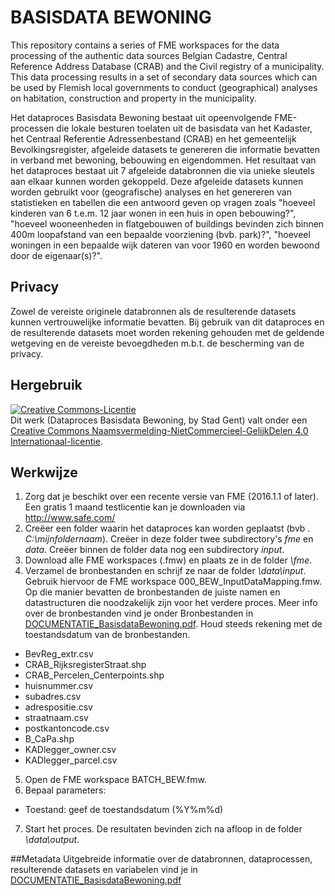 # BASISDATA BEWONING
This repository contains a series of FME workspaces for the data processing of the authentic data sources Belgian Cadastre, Central Reference Address Database (CRAB) and the Civil registry of a municipality. This data processing results in a set of secondary data sources which can be used by Flemish local governments to conduct (geographical) analyses on habitation, construction and property in the municipality. 

Het dataproces Basisdata Bewoning bestaat uit opeenvolgende FME-processen die lokale besturen toelaten uit de basisdata van het Kadaster, het Centraal Referentie Adressenbestand (CRAB) en het gemeentelijk Bevolkingsregister, afgeleide datasets te genereren die informatie bevatten in verband met bewoning, bebouwing en eigendommen.  Het resultaat van het dataproces bestaat uit 7 afgeleide databronnen die via unieke sleutels aan elkaar kunnen worden gekoppeld.  Deze afgeleide datasets kunnen worden gebruikt voor (geografische) analyses en het genereren van statistieken en tabellen die een antwoord geven op vragen zoals "hoeveel kinderen van 6 t.e.m. 12 jaar wonen in een huis in open bebouwing?", "hoeveel wooneenheden in flatgebouwen of buildings bevinden zich binnen 400m loopafstand van een bepaalde voorziening (bvb. park)?", "hoeveel woningen in een bepaalde wijk dateren van voor 1960 en worden bewoond door de eigenaar(s)?". 

## Privacy
Zowel de vereiste originele databronnen als de resulterende datasets kunnen vertrouwelijke informatie bevatten. Bij gebruik van dit dataproces en de resulterende datasets moet worden rekening gehouden met de geldende wetgeving en de vereiste bevoegdheden m.b.t. de bescherming van de privacy.

## Hergebruik
<p xmlns:dct="http://purl.org/dc/terms/">
<a rel="license" href="http://creativecommons.org/licenses/by-nc-sa/4.0/">
<img alt="Creative Commons-Licentie" style="border-width:0" src="https://i.creativecommons.org/l/by-nc-sa/4.0/88x31.png" /></a>
<br />
Dit werk (<span property="dct:title">Dataproces Basisdata Bewoning</span>, by <span resource="[_:creator]" rel="dct:creator"><span property="dct:title">Stad Gent</span></span>) valt onder een <a rel="license" href="http://creativecommons.org/licenses/by-nc-sa/4.0/">Creative Commons Naamsvermelding-NietCommercieel-GelijkDelen 4.0 Internationaal-licentie</a>.
</p>

## Werkwijze
1.	Zorg dat je beschikt over een recente versie van FME (2016.1.1 of later). Een gratis 1 maand testlicentie kan je downloaden via <http://www.safe.com/>
2.	Cre&euml;er een folder waarin het dataproces kan worden geplaatst (bvb . *C:\mijnfoldernaam*). Cre&euml;er in deze folder twee subdirectory&apos;s *fme* en *data*. Cre&euml;er binnen de folder data nog een subdirectory *input*. 
3.	Download alle FME workspaces (.fmw) en plaats ze in de folder *\fme*. 
4.	Verzamel de bronbestanden en schrijf ze naar de folder *\data\input*. Gebruik hiervoor de FME workspace 000_BEW_InputDataMapping.fmw. Op die manier bevatten de bronbestanden de juiste namen en datastructuren die noodzakelijk zijn voor het verdere proces. Meer info over de bronbestanden vind je onder Bronbestanden in [DOCUMENTATIE_BasisdataBewoning.pdf](DOCUMENTATIE_BasisdataBewoning.pdf). Houd steeds rekening met de toestandsdatum van de bronbestanden. 
 * BevReg_extr.csv
 * CRAB_RijksregisterStraat.shp
 * CRAB_Percelen_Centerpoints.shp
 * huisnummer.csv
 * subadres.csv
 * adrespositie.csv
 * straatnaam.csv
 * postkantoncode.csv
 * B_CaPa.shp
 * KADlegger_owner.csv
 * KADlegger_parcel.csv
5.	Open de FME workspace BATCH_BEW.fmw. 
6.	Bepaal parameters:
 * Toestand: geef de toestandsdatum (%Y%m%d)
7.	Start het proces. De resultaten bevinden zich na afloop in de folder *\data\output*. 

##Metadata
Uitgebreide informatie over de databronnen, dataprocessen, resulterende datasets en variabelen vind je in [DOCUMENTATIE_BasisdataBewoning.pdf](DOCUMENTATIE_BasisdataBewoning.pdf)
